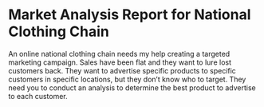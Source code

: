 # Market Analysis Report for National Clothing Chain

An online national clothing chain needs my help creating a targeted marketing campaign. 
Sales have been flat and they want to lure lost customers back. They want to advertise specific products to specific customers in specific locations, but they don’t know who to target.
They need you to conduct an analysis to determine the best product to advertise to each customer.
